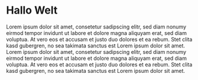 <h1>Hallo Welt</h1>

Lorem ipsum dolor sit amet, consetetur sadipscing elitr, sed diam nonumy eirmod tempor invidunt ut labore et dolore magna 
aliquyam erat, sed diam voluptua. At vero eos et accusam et justo duo dolores et ea rebum. Stet clita kasd gubergren, no sea 
takimata sanctus est Lorem ipsum dolor sit amet. Lorem ipsum dolor sit amet, consetetur sadipscing elitr, sed diam nonumy eirmod
tempor invidunt ut labore et dolore magna aliquyam erat, sed diam voluptua. At vero eos et accusam et justo duo dolores et ea 
rebum. Stet clita kasd gubergren, no sea takimata sanctus est Lorem ipsum dolor sit amet.
